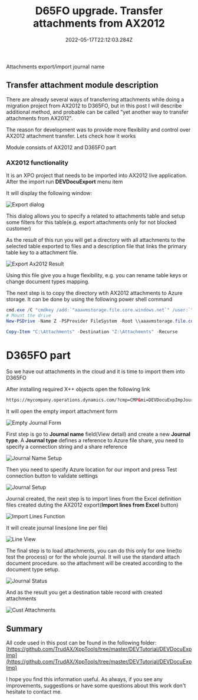 ﻿---
title: "D65FO upgrade. Transfer attachments from AX2012"
date: "2022-05-17T22:12:03.284Z"
tags: ["XppDEVTutorial", "Integration"]
path: "/upgradeD365-attachments"
featuredImage: "./logo.png"
excerpt: "The blog post describes a procedure to transfer attachments from AX2012 to D365FO"
---

Attachments export/import journal name

## Transfer attachment module description 

There are already several ways of transferring attachments while doing a migration project from AX2012 to D365FO, but in this post I will describe additional method, and probable can be called "yet another way to transfer attachments from AX2012".

The reason for development was to provide more flexibility and control over AX2012 attachment transfer.
Lets check how it works

Module consists of AX2012 and D365FO part

### AX2012 functionality

It is an XPO project that needs to be imported into AX2012 live application. After the import run **DEVDocuExport** menu item

It will display the following window:

![Export dialog](ExportAx2012.png)

This dialog allows you to specify a related to attachments table and setup some filters for this table(e.g. export attachments only for not blocked customer)

As the result of this run you will get a directory with all attachments to the selected table exported to files and a description file that links the primary table key to a attachment file.

![Export Ax2012 Result](ExportAx2012Result.png)

Using this file give you a huge flexibility, e.g. you can rename table keys or change document types mapping.

The next step is to copy the directory wtih AX2012 attachments to Azure storage. It can be done by using the following power shell command

```powershell
cmd.exe /C "cmdkey /add:`"aaavmstorage.file.core.windows.net`" /user:`"localhost\aaavmstorage`" /pass:`"BQubgv1NlZE+LtbbL8jKLrkVSwBlLHGuygbu9fy6gDv+UiRTiw63cpmVlAEVhSLCup1XRbbVajt6ww==`"" 
# Mount the drive 
New-PSDrive -Name Z -PSProvider FileSystem -Root \\aaavmstorage.file.core.windows.net\aaavmfileshare 

Copy-Item "C:\Attachments" -Destination "Z:\Attachments" -Recurse
```

# D365FO part

So we have out attachments in the cloud and it is time to import them into D365FO

After installing required X++ objects open the following link

```html
https://mycompany.operations.dynamics.com/?cmp=CMP&mi=DEVDocuExpImpJournalTable

```

It will open the empty import attachment form

![Empty Journal Form](EmptyJournalForm.png)

First step is go to **Journal name** field(View detail) and create a new **Journal type**. A **Journal type** defines a reference to Azure file share, you need to specify a connection string and a share reference

![Journal Name Setup](JournalNameSetup.png)

Then you need to specify Azure location for our import and press Test connection button to validate settings

![Journal Setup](JournalSetup.png)

Journal created, the next step is to import lines from the Excel definition files created duting the AX2012 export(**Import lines from Excel** button)

![Import Lines Function](ImportLinesFunction.png)

It will create journal lines(one line per file)

![Line View](LineView.png)

The final step is to load attachments, you can do this only for one line(to test the process) or for the whole journal. It will use the standard attach document procedure. so the attachment will be created according to the document type setup. 

![Journal Status](JournalStatus.png)

And as the result you get a destination table record with created attachments 

![Cust Attachments](CustAttachments.png)

## Summary


All code used in this post can be found in the following folder: [https://github.com/TrudAX/XppTools/tree/master/DEVTutorial/DEVDocuExpImp](https://github.com/TrudAX/XppTools/tree/master/DEVTutorial/DEVDocuExpImp) 

I hope you find this information useful. As always, if you see any improvements, suggestions or have some questions about this work don't hesitate to contact me.